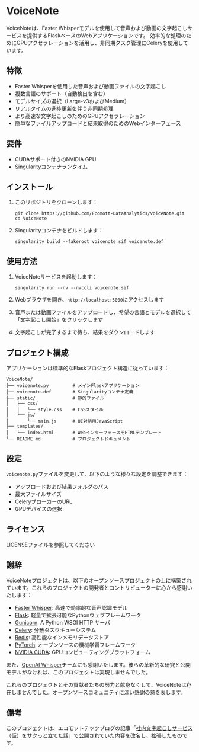 # VoiceNote

VoiceNoteは、Faster Whisperモデルを使用して音声および動画の文字起こしサービスを提供するFlaskベースのWebアプリケーションです。
効率的な処理のためにGPUアクセラレーションを活用し、非同期タスク管理にCeleryを使用しています。

## 特徴

- Faster Whisperを使用した音声および動画ファイルの文字起こし
- 複数言語のサポート（自動検出を含む）
- モデルサイズの選択（Large-v3およびMedium）
- リアルタイムの進捗更新を伴う非同期処理
- より高速な文字起こしのためのGPUアクセラレーション
- 簡単なファイルアップロードと結果取得のためのWebインターフェース

## 要件

- CUDAサポート付きのNVIDIA GPU
- [Singularity](https://sylabs.io/singularity/)コンテナランタイム

## インストール

1. このリポジトリをクローンします：
   ```
   git clone https://github.com/Ecomott-DataAnalytics/VoiceNote.git
   cd VoiceNote
   ```

2. Singularityコンテナをビルドします：
   ```
   singularity build --fakeroot voicenote.sif voicenote.def
   ```

## 使用方法

1. VoiceNoteサービスを起動します：
   ```
   singularity run --nv --nvccli voicenote.sif
   ```

2. Webブラウザを開き、`http://localhost:5000`にアクセスします

3. 音声または動画ファイルをアップロードし、希望の言語とモデルを選択して「文字起こし開始」をクリックします

4. 文字起こしが完了するまで待ち、結果をダウンロードします

## プロジェクト構成

アプリケーションは標準的なFlaskプロジェクト構造に従っています：

```
VoiceNote/
├── voicenote.py         # メインFlaskアプリケーション
├── voicenote.def        # Singularityコンテナ定義
├── static/              # 静的ファイル
│   ├── css/
│   │   └── style.css    # CSSスタイル
│   └── js/
│       └── main.js      # UI対話用JavaScript
├── templates/
│   └── index.html       # Webインターフェース用HTMLテンプレート
└── README.md            # プロジェクトドキュメント
```

## 設定

`voicenote.py`ファイルを変更して、以下のような様々な設定を調整できます：

- アップロードおよび結果フォルダのパス
- 最大ファイルサイズ
- CeleryブローカーのURL
- GPUデバイスの選択

## ライセンス

LICENSEファイルを参照してください

## 謝辞

VoiceNoteプロジェクトは、以下のオープンソースプロジェクトの上に構築されています。これらのプロジェクトの開発者とコントリビューターに心から感謝いたします：

- [Faster Whisper](https://github.com/guillaumekln/faster-whisper): 高速で効率的な音声認識モデル
- [Flask](https://flask.palletsprojects.com/): 軽量で拡張可能なPythonウェブフレームワーク
- [Gunicorn](https://gunicorn.org/): A Python WSGI HTTP サーバ
- [Celery](https://docs.celeryproject.org/): 分散タスクキューシステム
- [Redis](https://redis.io/): 高性能なインメモリデータストア
- [PyTorch](https://pytorch.org/): オープンソースの機械学習フレームワーク
- [NVIDIA CUDA](https://developer.nvidia.com/cuda-zone): GPUコンピューティングプラットフォーム

また、[OpenAI Whisper](https://github.com/openai/whisper)チームにも感謝いたします。彼らの革新的な研究と公開モデルがなければ、このプロジェクトは実現しませんでした。

これらのプロジェクトとその貢献者たちの努力と献身なくして、VoiceNoteは存在しませんでした。オープンソースコミュニティに深い感謝の意を表します。

## 備考

このプロジェクトは、エコモットテックブログの記事「[社内文字起こしサービス（仮）をサクっと立てた話](https://www.ecomottblog.com/?p=13901)」で公開されていた内容を改名し、拡張したものです。